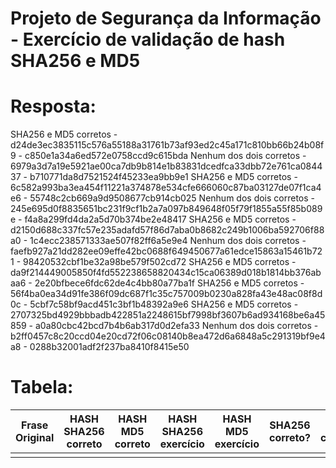 # Projeto de Segurança da Informação - Exercício de validação de hash SHA256 e MD5
# Resposta:
SHA256 e MD5 corretos - d24de3ec3835115c576a55188a31761b73af93ed2c45a171c810bb66b24b08f9 - c850e1a34a6ed572e0758ccd9c615bda
Nenhum dos dois corretos - 6979a3d7a19e5921ae00ca7db9b814e1b83831dcedfca33dbb72e761ca084437 - b710771da8d7521524f45233ea9bb9e1
SHA256 e MD5 corretos - 6c582a993ba3ea454f11221a374878e534cfe666060c87ba03127de07f1ca4e6 - 55748c2cb669a9d9508677cb914cb025
Nenhum dos dois corretos - 245e695d0f8835651bc231f9cf1b2a7a097b849648f05f79f1855a55f85b089e - f4a8a299fd4da2a5d70b374be2e48417
SHA256 e MD5 corretos - d2150d688c337fc57e235adafd57f86d7aba0b8682c249b1006ba592706f88a0 - 1c4ecc238571333ae507f82ff6a5e9e4
Nenhum dos dois corretos - faefb927a21dd282ee09effe42bc0688f649450677a61edce15863a15461b721 - 98420532cbf1be32a98be579f502cd72
SHA256 e MD5 corretos - da9f214449005850f4fd552238658820434c15ca06389d018b1814bb376abaa6 - 2e20bfbece6fdc62de4c4bb80a77ba1f
SHA256 e MD5 corretos - 56f4ba0ea34d91fe386f09dc687f1c35c757009b0230a828fa43e48ac08f8d0c - 5cbf7c58bf9acd451c3bf1b48392a9e6
SHA256 e MD5 corretos - 2707325bd4929bbbadb422851a2248615bf7998bf3607b6ad934168be6a45859 - a0a80cbc42bcd7b4b6ab317d0d2efa33
Nenhum dos dois corretos - b2ff0457c8c20ccd04e20cd72f06c08140b8ea472d6a6848a5c291319bf9e4a8 - 0288b32001adf2f237ba8410f8415e50

# Tabela:
| Frase Original | HASH SHA256 correto | HASH MD5 correto | HASH SHA256 exercício | HASH MD5 exercício | SHA256 correto? | MD5 correto? |
| --- | --- | --- | --- | --- | --- | --- |
| | | | | | |
